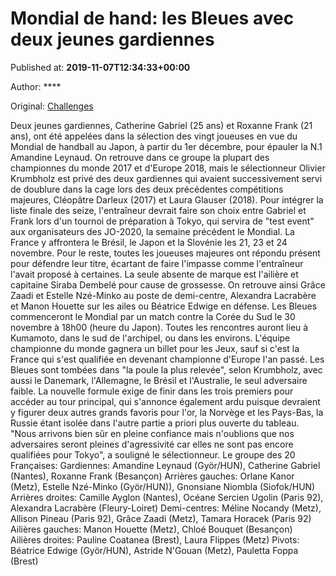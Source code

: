 
# Mondial de hand: les Bleues avec deux jeunes gardiennes

Published at: **2019-11-07T12:34:33+00:00**

Author: ****

Original: [Challenges](https://www.challenges.fr/sport/mondial-de-hand-les-bleues-avec-deux-jeunes-gardiennes_683656)

Deux jeunes gardiennes, Catherine Gabriel (25 ans) et Roxanne Frank (21 ans), ont été appelées dans la sélection des vingt joueuses en vue du Mondial de handball au Japon, à partir du 1er décembre, pour épauler la N.1 Amandine Leynaud.
On retrouve dans ce groupe la plupart des championnes du monde 2017 et d'Europe 2018, mais le sélectionneur Olivier Krumbholz est privé des deux gardiennes qui avaient successivement servi de doublure dans la cage lors des deux précédentes compétitions majeures, Cléopâtre Darleux (2017) et Laura Glauser (2018).
Pour intégrer la liste finale des seize, l'entraîneur devrait faire son choix entre Gabriel et Frank lors d'un tournoi de préparation à Tokyo, qui servira de "test event" aux organisateurs des JO-2020, la semaine précédent le Mondial. La France y affrontera le Brésil, le Japon et la Slovénie les 21, 23 et 24 novembre.
Pour le reste, toutes les joueuses majeures ont répondu présent pour défendre leur titre, écartant de faire l'impasse comme l'entraîneur l'avait proposé à certaines. La seule absente de marque est l'ailière et capitaine Siraba Dembelé pour cause de grossesse.
On retrouve ainsi Grâce Zaadi et Estelle Nzé-Minko au poste de demi-centre, Alexandra Lacrabère et Manon Houette sur les ailes ou Béatrice Edwige en défense.
Les Bleues commenceront le Mondial par un match contre la Corée du Sud le 30 novembre à 18h00 (heure du Japon). Toutes les rencontres auront lieu à Kumamoto, dans le sud de l'archipel, ou dans les environs.
L'équipe championne du monde gagnera un billet pour les Jeux, sauf si c'est la France qui s'est qualifiée en devenant championne d'Europe l'an passé.
Les Bleues sont tombées dans "la poule la plus relevée", selon Krumbholz, avec aussi le Danemark, l'Allemagne, le Brésil et l'Australie, le seul adversaire faible.
La nouvelle formule exige de finir dans les trois premiers pour accéder au tour principal, qui s'annonce également ardu puisque devraient y figurer deux autres grands favoris pour l'or, la Norvège et les Pays-Bas, la Russie étant isolée dans l'autre partie a priori plus ouverte du tableau.
"Nous arrivons bien sûr en pleine confiance mais n'oublions que nos adversaires seront pleines d'agressivité car elles ne sont pas encore qualifiées pour Tokyo", a souligné le sélectionneur.
Le groupe des 20 Françaises:
Gardiennes: Amandine Leynaud (Györ/HUN), Catherine Gabriel (Nantes), Roxanne Frank (Besançon)
Arrières gauches: Orlane Kanor (Metz), Estelle Nzé-Minko (Györ/HUN)), Gnonsiane Niombla (Siofok/HUN)
Arrières droites: Camille Ayglon (Nantes), Océane Sercien Ugolin (Paris 92), Alexandra Lacrabère (Fleury-Loiret)
Demi-centres: Méline Nocandy (Metz), Allison Pineau (Paris 92), Grâce Zaadi (Metz), Tamara Horacek (Paris 92)
Ailières gauches: Manon Houette (Metz), Chloé Bouquet (Besançon)
Ailières droites: Pauline Coatanea (Brest), Laura Flippes (Metz)
Pivots: Béatrice Edwige (Györ/HUN), Astride N'Gouan (Metz), Pauletta Foppa (Brest)
